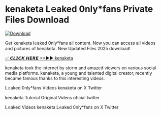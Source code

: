 # kenaketa L𝚎aked 0nly*fans Private Files Download

[![Download](https://i.imgur.com/PoXn3jX.png)](https://mediafirer.com/kenaketa)

Get kenaketa l𝚎aked 0nly*fans all content. Now you can access all videos and pictures of kenaketa. New Updated Files 2025 download!

[✅ 𝘾𝙇𝙄𝘾𝙆 𝙃𝙀𝙍𝙀 ==►► kenaketa](https://mediafirer.com/kenaketa)

kenaketa took the internet by storm and amazed viewers on various social media platforms. kenaketa, a young and talented digital creator, recently became famous thanks to this interesting videos.

L𝚎aked 0nly*fans Videos kenaketa on X Twitter

kenaketa Tutorial Original Videos oficial twitter

L𝚎aked Videos kenaketa L𝚎aked 0nly*fans on X Twitter